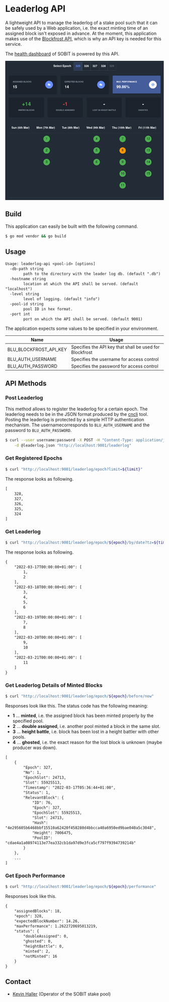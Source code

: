 # Leaderlog API

A lightweight API to manage the leaderlog of a stake pool such that
it can be safely used by a Web application, i.e. the exact minting 
time of an assigned block isn't exposed in advance. At the moment,
this application makes use of the [Blockfrost API](https://blockfrost.io),
which is why an API key is needed for this service.

The [health dashboard](staking.outofbits.com/health) of SOBIT is powered by this API.

![Leaderlog dashboard](docs/images/usage-example.png)

## Build

This application can easily be built with the following command. 

```bash
$ go mod vendor && go build
```

## Usage

```
Usage: leaderlog-api <pool-id> [options]
  -db-path string
        path to the directory with the leader log db. (default ".db")
  -hostname string
        location at which the API shall be served. (default "localhost")
  -level string
        level of logging. (default "info")
  -pool-id string
        pool ID in hex format.
  -port int
        port on which the API shall be served. (default 9001)
```

The application expects some values to be specified in your environment.

| Name                    | Usage                                             |
|-------------------------|---------------------------------------------------|
| BLU_BLOCKFROST_API_KEY  | Specifies the API key that shall be used for Blockfrost |
| BLU_AUTH_USERNAME | Specifies the username for access control |
| BLU_AUTH_PASSWORD | Specifies the password for access control |

## API Methods

### Post Leaderlog

This method allows to register the leaderlog for a certain epoch. The leaderlog
needs to be in the JSON format produced by the [cncli](https://github.com/AndrewWestberg/cncli)
tool. Posting the leaderlog is protected by a simple HTTP authentication
mechanism. The usernamecorresponds to `BLU_AUTH_USERNAME` and the password to
`BLU_AUTH_PASSWORD`.

```bash
$ curl --user username:password -X POST -H "Content-Type: application/json" \
    -d @leaderlog.json "http://localhost:9001/leaderlog"
```

### Get Registered Epochs

```bash
$ curl "http://localhost:9001/leaderlog/epoch?limit=${limit}"
```

The response looks as following.

```
[
    328,
    327,
    326,
    325,
    324
]
```

### Get Leaderlog

```bash
$ curl "http://localhost:9001/leaderlog/epoch/${epoch}/by/date?tz=${timezone}"
```

The response looks as following.

```
{
    "2022-03-17T00:00:00+01:00": [
        1,
        2
    ],
    "2022-03-18T00:00:00+01:00": [
        3,
        4,
        5,
        6
    ],
    "2022-03-19T00:00:00+01:00": [
        7,
        8
    ],
    "2022-03-20T00:00:00+01:00": [
        9,
        10
    ],
    "2022-03-21T00:00:00+01:00": [
        11
    ]
}
```

### Get Leaderlog Details of Minted Blocks

```bash
$ curl "http://localhost:9001/leaderlog/epoch/${epoch}/before/now"
```

Responses look like this. The status code has the following meaning:

* **1** ... **minted**, i.e. the assigned block has been minted properly by the
specified pool.
* **2** ... **double assigned**, i.e. another pool minted a block in the same
slot.
* **3** ... **height battle**, i.e. block has been lost in a height battler with
other pools.
* **4** ... **ghosted**, i.e. the exact reason for the lost block is unknown
(maybe producer was down).

```
[
    {
        "Epoch": 327,
        "No": 1,
        "EpochSlot": 24713,
        "Slot": 55925513,
        "Timestamp": "2022-03-17T05:36:44+01:00",
        "Status": 1,
        "RelevantBlock": {
            "ID": 76,
            "Epoch": 327,
            "EpochSlot": 55925513,
            "Slot": 24713,
            "Hash": "4e295605b6468bbf15510a62420f458280d4bbcca40a6950ed9bae040a5c3048",
            "Height": 7006475,
            "PoolID": "cdae4a1a08974113e77ea332cb1da97d9e3fca5cf797f9394739214b"
        }
    },
    ...
]
```
### Get Epoch Performance

```bash
$ curl "http://localhost:9001/leaderlog/epoch/${epoch}/performance"
```

Responses look like this.

```
{
    "assignedBlocks": 18,
    "epoch": 328,
    "expectedBlockNumber": 14.26,
    "maxPerformance": 1.2622720695013219,
    "status": {
        "doubleAssigned": 0,
        "ghosted": 0,
        "heightBattle": 0,
        "minted": 2,
        "notMinted": 16
    }
}
```

## Contact

* [Kevin Haller](kevin.haller@blockbllu.io) (Operator of the SOBIT stake pool)